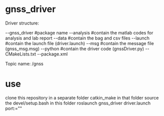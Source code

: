 # gnss_driver

Driver structure:

--gnss_driver  #package name
  --analysis   #contain the matlab codes for analysis and lab report
  --data       #contain the bag and csv files
  --launch     #contain the launch file (driver.launch)
  --msg        #contain the message file (gnss_msg.msg)
  --python     #contain the driver code (gnssDriver.py)
  --CMakeLists.txt
  --package.xml

Topic name: /gnss

# use
clone this repository in a separate folder
catkin_make in that folder
source the devel/setup.bash in this folder
roslaunch gnss_driver driver.launch port:="<port name>"

